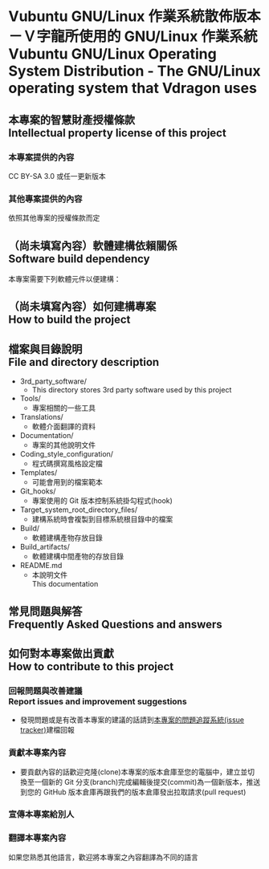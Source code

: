 # Vubuntu GNU/Linux 作業系統散佈版本－Ｖ字龍所使用的 GNU/Linux 作業系統<br />Vubuntu GNU/Linux Operating System Distribution - The GNU/Linux operating system that Vdragon uses

## 本專案的智慧財產授權條款<br />Intellectual property license of this project
### 本專案提供的內容
CC BY-SA 3.0 或任一更新版本

### 其他專案提供的內容
依照其他專案的授權條款而定

## （尚未填寫內容）軟體建構依賴關係<br />Software build dependency
本專案需要下列軟體元件以便建構：

## （尚未填寫內容）如何建構專案<br />How to build the project

## 檔案與目錄說明<br />File and directory description
* 3rd_party_software/
	* This directory stores 3rd party software used by this project
* Tools/
	* 專案相關的一些工具
* Translations/
    * 軟體介面翻譯的資料
* Documentation/
	* 專案的其他說明文件
* Coding_style_configuration/
	* 程式碼撰寫風格設定檔
* Templates/
	* 可能會用到的檔案範本
* Git_hooks/
	* 專案使用的 Git 版本控制系統掛勾程式(hook)
* Target_system_root_directory_files/
	* 建構系統時會複製到目標系統根目錄中的檔案
* Build/
	* 軟體建構產物存放目錄
* Build_artifacts/
	* 軟體建構中間產物的存放目錄
* README.md
	* 本說明文件  
	  This documentation

## 常見問題與解答<br />Frequently Asked Questions and answers

## 如何對本專案做出貢獻<br />How to contribute to this project
### 回報問題與改善建議<br />Report issues and improvement suggestions
* 發現問題或是有改善本專案的建議的話請到[本專案的問題追蹤系統(issue tracker)](../../issues)建檔回報

### 貢獻本專案內容
* 要貢獻內容的話歡迎克隆(clone)本專案的版本倉庫至您的電腦中，建立並切換至一個新的 Git 分支(branch)完成編輯後提交(commit)為一個新版本，推送到您的 GitHub 版本倉庫再跟我們的版本倉庫發出拉取請求(pull request)

### 宣傳本專案給別人

### 翻譯本專案內容
如果您熟悉其他語言，歡迎將本專案之內容翻譯為不同的語言

